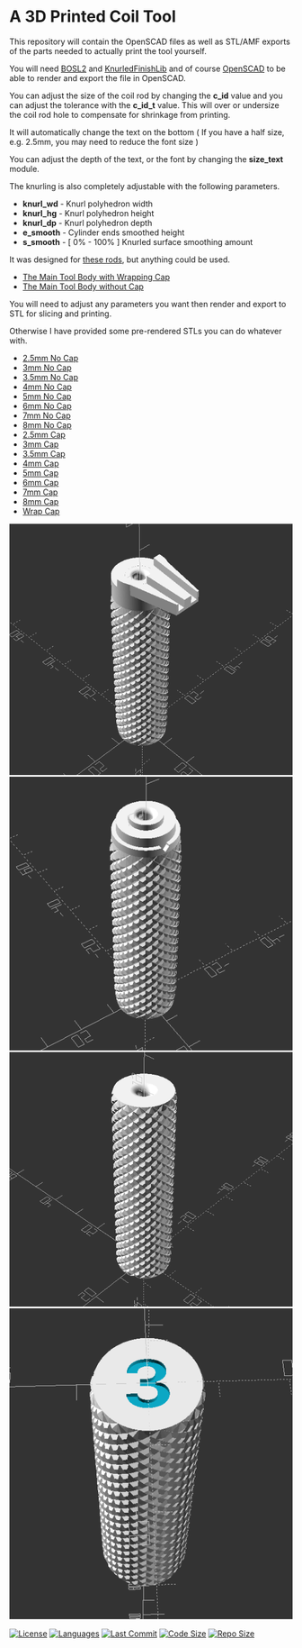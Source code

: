 # A 3D Printed Coil Tool
This repository will contain the OpenSCAD files as well as STL/AMF exports of the parts needed to actually print the tool yourself.

You will need [BOSL2](https://github.com/revarbat/BOSL2/) and [KnurledFinishLib](https://www.thingiverse.com/thing:9095) and of course [OpenSCAD](https://openscad.org/) to be able to render and export the file in OpenSCAD.

You can adjust the size of the coil rod by changing the **c_id** value and you can adjust the tolerance with the **c_id_t** value. This will over or undersize the coil rod hole to compensate for shrinkage from printing.

It will automatically change the text on the bottom ( If you have a half size, e.g. 2.5mm, you may need to reduce the font size )

You can adjust the depth of the text, or the font by changing the **size_text** module.

The knurling is also completely adjustable with the following parameters.

- **knurl_wd**      - Knurl polyhedron width
- **knurl_hg**      - Knurl polyhedron height
- **knurl_dp**      - Knurl polyhedron depth
- **e_smooth**      - Cylinder ends smoothed height
- **s_smooth**      - [ 0% - 100% ] Knurled surface smoothing amount

It was designed for [these rods](https://www.amazon.com/DYWISHKEY-Stainless-Assortment-Diameter-1-0-8-0mm/dp/B09W5PBHGR/), but anything could be used. 

- [The Main Tool Body with Wrapping Cap](Coil_Rod_Handle_w_Cap.scad)
- [The Main Tool Body without Cap](Coil_Rod_Handle.scad)

You will need to adjust any parameters you want then render and export to STL for slicing and printing.

Otherwise I have provided some pre-rendered STLs you can do whatever with.

- [2.5mm No Cap](STL/Coil_Rod_Handle_2.5mm.stl)
- [3mm No Cap](STL/Coil_Rod_Handle_3mm.stl)
- [3.5mm No Cap](STL/Coil_Rod_Handle_3.5mm.stl)
- [4mm No Cap](STL/Coil_Rod_Handle_4mm.stl)
- [5mm No Cap](STL/Coil_Rod_Handle_5mm.stl)
- [6mm No Cap](STL/Coil_Rod_Handle_6mm.stl)
- [7mm No Cap](STL/Coil_Rod_Handle_7mm.stl)
- [8mm No Cap](STL/Coil_Rod_Handle_8mm.stl)
- [2.5mm Cap](STL/Coil_Rod_Handle_Cap_2.5mm.stl)
- [3mm Cap](STL/Coil_Rod_Handle_Cap_3mm.stl)
- [3.5mm Cap](STL/Coil_Rod_Handle_Cap_3.5mm.stl)
- [4mm Cap](STL/Coil_Rod_Handle_Cap_4mm.stl)
- [5mm Cap](STL/Coil_Rod_Handle_Cap_5mm.stl)
- [6mm Cap](STL/Coil_Rod_Handle_Cap_6mm.stl)
- [7mm Cap](STL/Coil_Rod_Handle_Cap_7mm.stl)
- [8mm Cap](STL/Coil_Rod_Handle_Cap_8mm.stl)
- [Wrap Cap](STL/Wrap_Cap.stl)



![CoilToolwCap1](img/image1.png)
![CoilToolwCap2](img/image2.png)
![CoilToolNC2](img/image4.png)
![CoilToolNC1](img/image3.png)


[![License](https://img.shields.io/github/license/duncanyoyo1/Coil-Tool?style=plastic)](https://opensource.org/licenses/BSD-2-Clause)
[![Languages](https://img.shields.io/github/languages/top/duncanyoyo1/Coil-Tool?style=plastic)](https://github.com/duncanyoyo1/Coil-Tool)
[![Last Commit](https://img.shields.io/github/last-commit/duncanyoyo1/Coil-Tool?style=plastic)](https://github.com/duncanyoyo1/Coil-Tool/commits/main)
[![Code Size](https://img.shields.io/github/languages/code-size/duncanyoyo1/Coil-Tool?style=plastic)](https://github.com/duncanyoyo1/Coil-Tool)
[![Repo Size](https://img.shields.io/github/repo-size/duncanyoyo1/Coil-Tool?style=plastic)](https://github.com/duncanyoyo1/Coil-Tool)
